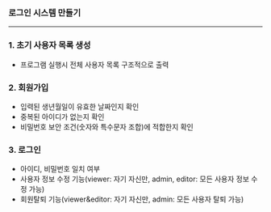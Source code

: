 ### 로그인 시스템 만들기

---
### 1. 초기 사용자 목록 생성
- 프로그램 실행시 전체 사용자 목록 구조적으로 출력

### 2. 회원가입
- 입력된 생년월일이 유효한 날짜인지 확인
- 중복된 아이디가 없는지 확인
- 비밀번호 보안 조건(숫자와 특수문자 조합)에 적합한지 확인

### 3. 로그인
- 아이디, 비밀번호 일치 여부
- 사용자 정보 수정 기능(viewer: 자기 자신만, admin, editor: 모든 사용자 정보 수정 가능)
- 회원탈퇴 기능(viewer&editor: 자기 자신만, admin: 모든 사용자 탈퇴 가능)